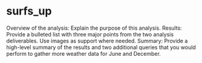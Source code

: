 # surfs_up
Overview of the analysis: Explain the purpose of this analysis.
Results: Provide a bulleted list with three major points from the two analysis deliverables. Use images as support where needed.
Summary: Provide a high-level summary of the results and two additional queries that you would perform to gather more weather data for June and December.
